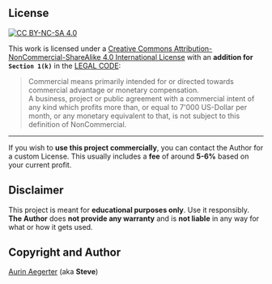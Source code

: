 ## License

[![CC BY-NC-SA 4.0][cc-by-nc-sa-shield]][cc-by-nc-sa]

This work is licensed under a
[Creative Commons Attribution-NonCommercial-ShareAlike 4.0 International License][cc-by-nc-sa] with an **addition for `Section 1(k)`** in the [LEGAL CODE](https://creativecommons.org/licenses/by-nc-sa/4.0/legalcode.en):

> Commercial means primarily intended for or directed 
> towards commercial advantage or monetary compensation. \
> A business, project or public agreement with a commercial intent of any kind
> which profits more than, or equal to 7'000 US-Dollar per month,
> or any monetary equivalent to that, is not subject to this definition
> of NonCommercial.

---
If you wish to **use this project commercially**, you can contact the Author for a custom License.
This usually includes a **fee** of around **5-6%** based on your current profit.

## Disclaimer
This project is meant for **educational purposes only**. Use it responsibly. \
**The Author** does **not provide any warranty** and is **not liable** in any way for what or how it gets used.

## Copyright and Author

[Aurin Aegerter](mailto:aurin.aegerter@stud.gymthun.ch) (aka **Steve**)

[cc-by-nc-sa]: http://creativecommons.org/licenses/by-nc-sa/4.0/
[cc-by-nc-sa-image]: https://licensebuttons.net/l/by-nc-sa/4.0/88x31.png
[cc-by-nc-sa-shield]: https://img.shields.io/badge/License-CC%20BY--NC--SA%204.0-lightgrey.svg

